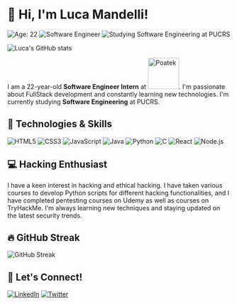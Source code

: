 # 👋 Hi, I'm Luca Mandelli!

![Age: 22](https://img.shields.io/badge/Age-22-blue)
![Software Engineer](https://img.shields.io/badge/Software%20Engineer%20Intern-Poatek-orange)
![Studying Software Engineering at PUCRS](https://img.shields.io/badge/Studying%20Software%20Engineering-PUCRS-green)

![Luca's GitHub stats](https://github-readme-stats.vercel.app/api?username=LucaMandelli&show_icons=true&theme=tokyonight)

I am a 22-year-old **Software Engineer Intern** at [<img src="https://poatek.com/wp-content/uploads/2023/01/01-Logo-Poatek-Principal-1.png" width="70" alt="Poatek">](https://poatek.com/). I'm passionate about FullStack development and constantly learning new technologies. I'm currently studying **Software Engineering** at PUCRS.


## 🔧 Technologies & Skills

![HTML5](https://img.shields.io/badge/HTML5-E34F26?style=for-the-badge&logo=html5&logoColor=white)
![CSS3](https://img.shields.io/badge/CSS3-1572B6?style=for-the-badge&logo=css3&logoColor=white)
![JavaScript](https://img.shields.io/badge/JavaScript-F7DF1E?style=for-the-badge&logo=javascript&logoColor=black)
![Java](https://img.shields.io/badge/Java-ED8B00?style=for-the-badge&logo=java&logoColor=white)
![Python](https://img.shields.io/badge/Python-3776AB?style=for-the-badge&logo=python&logoColor=white)
![C](https://img.shields.io/badge/C-00599C?style=for-the-badge&logo=c&logoColor=white)
![React](https://img.shields.io/badge/React-20232A?style=for-the-badge&logo=react&logoColor=61DAFB)
![Node.js](https://img.shields.io/badge/Node.js-43853D?style=for-the-badge&logo=node.js&logoColor=white)

## 💻 Hacking Enthusiast

I have a keen interest in hacking and ethical hacking. I have taken various courses to develop Python scripts for different hacking functionalities, and I have completed pentesting courses on Udemy as well as courses on TryHackMe. I'm always learning new techniques and staying updated on the latest security trends.

## 🔥 GitHub Streak

![GitHub Streak](https://github-readme-streak-stats.herokuapp.com/?user=LucaMandelli&theme=tokyonight)

## 🤝 Let's Connect!

[![LinkedIn](https://img.shields.io/badge/-LinkedIn-0077B5?style=for-the-badge&logo=linkedin&logoColor=white)](https://www.linkedin.com/in/luca-partichelli-mandelli/)
[![Twitter](https://img.shields.io/badge/-Twitter-1DA1F2?style=for-the-badge&logo=twitter&logoColor=white)](https://twitter.com/lucamandelli01)
